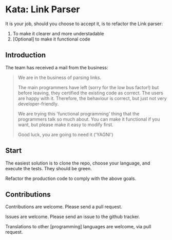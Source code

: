 # Kata: Link Parser

It is your job, should you choose to accept it, is to refactor the Link parser:

  1. To make it clearer and more understadable
  1. [Optional] to make it functional code

## Introduction

The team has received a mail from the business:

> We are in the business of parsing links.
>
>The main programmers have left (sorry for the low bus factor!) but before leaving, they certified
>the existing code as correct. The users are happy with it. Therefore, the behaviour is correct,
>but just not very developer-friendly.
>
>We are trying this 'functional programming' thing that the programmers talk so much about. You
>can make it functional if you want, but please make it easy to modify first.
>
>Good luck, you are going to need it ('YAGNI')

## Start

The easiest solution is to clone the repo, choose your language, and execute the tests.
They should be green.

Refactor the production code to comply with the above goals.

## Contributions

Contributions are welcome. Please send a pull request.

Issues are welcome. Please send an issue to the github tracker.

Translations to other [programming] languages are welcome, via pull request.

